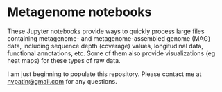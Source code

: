 # Metagenome notebooks

These Jupyter notebooks provide ways to quickly process large files containing metagenome- and metagenome-assembled genome (MAG) data, including sequence depth (coverage) values, longitudinal data, functional annotations, etc. Some of them also provide visualizations (eg heat maps) for these types of raw data. 

I am just beginning to populate this repository. Please contact me at nvpatin@gmail.com for any questions.
